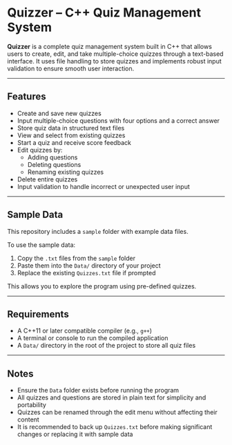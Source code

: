 # Quizzer – C++ Quiz Management System

**Quizzer** is a complete quiz management system built in C++ that allows users to create, edit, and take multiple-choice quizzes through a text-based interface. It uses file handling to store quizzes and implements robust input validation to ensure smooth user interaction.

---

## Features

- Create and save new quizzes  
- Input multiple-choice questions with four options and a correct answer  
- Store quiz data in structured text files  
- View and select from existing quizzes  
- Start a quiz and receive score feedback  
- Edit quizzes by:
  - Adding questions  
  - Deleting questions  
  - Renaming existing quizzes  
- Delete entire quizzes  
- Input validation to handle incorrect or unexpected user input

---

## Sample Data

This repository includes a `sample` folder with example data files.

To use the sample data:

1. Copy the `.txt` files from the `sample` folder  
2. Paste them into the `Data/` directory of your project  
3. Replace the existing `Quizzes.txt` file if prompted

This allows you to explore the program using pre-defined quizzes.

---

## Requirements

- A C++11 or later compatible compiler (e.g., `g++`)  
- A terminal or console to run the compiled application  
- A `Data/` directory in the root of the project to store all quiz files

---

## Notes

- Ensure the `Data` folder exists before running the program  
- All quizzes and questions are stored in plain text for simplicity and portability  
- Quizzes can be renamed through the edit menu without affecting their content  
- It is recommended to back up `Quizzes.txt` before making significant changes or replacing it with sample data

